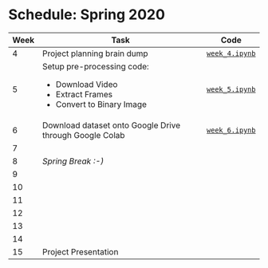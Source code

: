 # Schedule: Spring 2020

| Week | Task | Code |
| - | - | - |
| 4 | Project planning brain dump | [`week_4.ipynb`](https://github.com/mkarroqe/dancing-screen/blob/master/notebooks/spring_2020/week_4.ipynb) |
| 5 | Setup pre-processing code: <ul><li>Download Video</li><li>Extract Frames</li><li>Convert to Binary Image</li></ul> | [`week_5.ipynb`](https://github.com/mkarroqe/dancing-screen/blob/master/notebooks/spring_2020/week_5.ipynb) |
| 6 | Download dataset onto Google Drive through Google Colab | [`week_6.ipynb`](https://github.com/mkarroqe/dancing-screen/blob/master/notebooks/spring_2020/week_6.ipynb) |
| 7 | |  |
| 8 | *Spring Break :-)* | |
| 9 | | |
| 10 | | |
| 11 | | |
| 12 | | |
| 13 | | |
| 14 | | |
| 15 | Project Presentation | |
